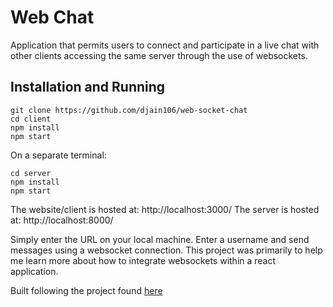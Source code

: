 # Web Chat
Application that permits users to connect and participate in a live chat with other clients accessing the same server through the use of websockets.

## Installation and Running
```
git clone https://github.com/djain106/web-socket-chat
cd client
npm install
npm start
```
On a separate terminal:
```
cd server
npm install
npm start
```
The website/client is hosted at: http://localhost:3000/
The server is hosted at: http://localhost:8000/

Simply enter the URL on your local machine. Enter a username and send messages using a websocket connection. This project was primarily to help me learn more about how to integrate websockets within a react application.


Built following the project found [here](https://github.com/kokanek/web-socket-chat)